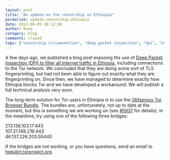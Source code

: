 ```yaml
---
layout: post
title: "An update on the censorship in Ethiopia"
permalink: update-censorship-ethiopia
date: 2012-06-03 10:12:58
author: Runa
category: blog
comments: closed
tags: ["censorship circumvention", "deep packet inspection", "dpi", "ethiopia", "internet censorship", "tor blocked"]
---
```


A few days ago, we published a blog post exposing the use of [Deep Packet Inspection (DPI) to filter all Internet traffic in Ethiopia](https://blog.torproject.org/blog/ethiopia-introduces-deep-packet-inspection), including connections to the Tor network. We concluded that they are doing some sort of TLS fingerprinting, but had not been able to figure out exactly what they are fingerprinting on. Since then, we have managed to determine exactly how Ethiopia blocks Tor and we have developed a workaround. We will publish a full technical analysis very soon.

The long-term solution for Tor users in Ethiopia is to use the [Obfsproxy Tor Browser Bundle](https://www.torproject.org/projects/obfsproxy). The bundles are, unfortunately, not up to date at the moment, but this is something we are working on (see [\#5937](https://trac.torproject.org/projects/tor/ticket/5937) for details). In the meantime, try using one of the following three bridges:

213.138.103.17:443  
 107.21.149.216:443  
 46.137.226.203:55440

If the bridges are not working, or you have questions, send an email to [help@rt.torproject.org](mailto:help@rt.torproject.org).
